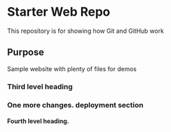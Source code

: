 # Starter Web Repo

This repository is for showing how Git and GitHub work

## Purpose

Sample website with plenty of files for demos

### Third level heading
### One more changes. deployment section
#### Fourth level heading.
